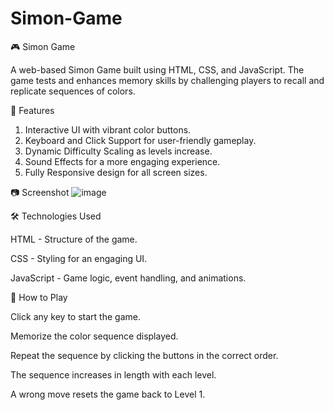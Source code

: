 # Simon-Game
🎮 Simon Game

A web-based Simon Game built using HTML, CSS, and JavaScript. The game tests and enhances memory skills by challenging players to recall and replicate sequences of colors.

🚀 Features

1. Interactive UI with vibrant color buttons.
2. Keyboard and Click Support for user-friendly gameplay.
3. Dynamic Difficulty Scaling as levels increase.
4. Sound Effects for a more engaging experience.
5. Fully Responsive design for all screen sizes.

📷 Screenshot
![image](https://github.com/user-attachments/assets/f324b9e6-dade-4608-aac7-3be6945c870e)


🛠️ Technologies Used

HTML - Structure of the game.

CSS - Styling for an engaging UI.

JavaScript - Game logic, event handling, and animations.

🏁 How to Play

Click any key to start the game.

Memorize the color sequence displayed.

Repeat the sequence by clicking the buttons in the correct order.

The sequence increases in length with each level.

A wrong move resets the game back to Level 1.
